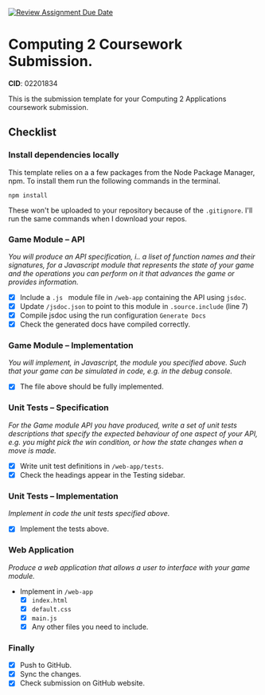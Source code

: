 [![Review Assignment Due Date](https://classroom.github.com/assets/deadline-readme-button-24ddc0f5d75046c5622901739e7c5dd533143b0c8e959d652212380cedb1ea36.svg)](https://classroom.github.com/a/uu0DCd-8)
# Computing 2 Coursework Submission.
**CID**: 02201834

This is the submission template for your Computing 2 Applications coursework submission.

## Checklist
### Install dependencies locally
This template relies on a a few packages from the Node Package Manager, npm.
To install them run the following commands in the terminal.
```properties
npm install
```
These won't be uploaded to your repository because of the `.gitignore`.
I'll run the same commands when I download your repos.

### Game Module – API
*You will produce an API specification, i.. a liset of function names and their signatures, for a Javascript module that represents the state of your game and the operations you can perform on it that advances the game or provides information.*

- [X] Include a `.js ` module file in `/web-app` containing the API using `jsdoc`.
- [X] Update `/jsdoc.json` to point to this module in `.source.include` (line 7)
- [X] Compile jsdoc using the run configuration `Generate Docs`
- [X] Check the generated docs have compiled correctly.

### Game Module – Implementation
*You will implement, in Javascript, the module you specified above. Such that your game can be simulated in code, e.g. in the debug console.*

- [X] The file above should be fully implemented.

### Unit Tests – Specification
*For the Game module API you have produced, write a set of unit tests descriptions that specify the expected behaviour of one aspect of your API, e.g. you might pick the win condition, or how the state changes when a move is made.*

- [X] Write unit test definitions in `/web-app/tests`.
- [X] Check the headings appear in the Testing sidebar.

### Unit Tests – Implementation
*Implement in code the unit tests specified above.*

- [X] Implement the tests above.

### Web Application
*Produce a web application that allows a user to interface with your game module.*

- Implement in `/web-app`
  - [X] `index.html`
  - [X] `default.css`
  - [X] `main.js`
  - [X] Any other files you need to include.

### Finally
- [X] Push to GitHub.
- [X] Sync the changes.
- [X] Check submission on GitHub website.
